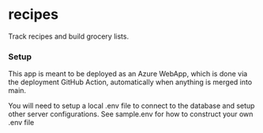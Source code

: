 # recipes
Track recipes and build grocery lists.

### Setup
This app is meant to be deployed as an Azure WebApp, which is done via the deployment GitHub Action, automatically when anything is merged into main. 

You will need to setup a local .env file to connect to the database and setup other server configurations.  See sample.env for how to construct your own .env file
